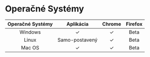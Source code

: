 # Operačné Systémy

| Operačné Systémy | Aplikácia | Chrome | Firefox |
| :---: | :---: | :---: | :---: |
| Windows | ✓ | ✓ | Beta |
| Linux | Samo-postavený | ✓ | Beta |
| Mac OS | ✓ | ✓ | Beta |


